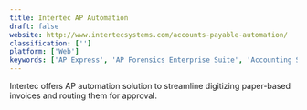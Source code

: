 ```yaml
---
title: Intertec AP Automation
draft: false 
website: http://www.intertecsystems.com/accounts-payable-automation/
classification: ['']
platform: ['Web']
keywords: ['AP Express', 'AP Forensics Enterprise Suite', 'Accounting Seed', 'AppFolio', 'BeanworksAP', 'Buildium', 'CheckIssuing', 'Computron Accounts Payable', 'FinishLine', 'IBM TRIRIGA', 'Mega', 'NetSuite', 'NexusPayables', 'PaperSave', 'SERIES 3 Accounts Payable', 'SERIES 3 Print Estimating', 'Scan One', 'Yooz']
---
```

Intertec offers AP automation solution to streamline digitizing paper-based invoices and routing them for approval.
